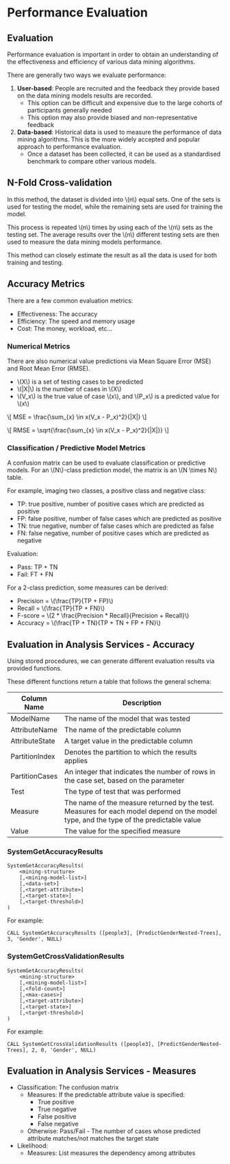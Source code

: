 # Performance Evaluation

## Evaluation
Performance evaluation is important in order to obtain an understanding of the
effectiveness and efficiency of various data mining algorithms.

There are generally two ways we evaluate performance:
1. **User-based**: People are recruited and the feedback they provide based on the data
mining models results are recorded.
    - This option can be difficult and expensive due to the large cohorts of participants generally needed
    - This option may also provide biased and non-representative feedback
2. **Data-based**: Historical data is used to measure the performance of data mining
algorithms. This is the more widely accepted and popular approach to performance evaluation.
    - Once a dataset has been collected, it can be used as a standardised benchmark
    to compare other various models.

## N-Fold Cross-validation
In this method, the dataset is divided into \\(n\\) equal sets. One of the sets
is used for testing the model, while the remaining sets are used for training the
model.

This process is repeated \\(n\\) times by using each of the \\(n\\) sets as the
testing set. The average results over the \\(n\\) different testing sets are then
used to measure the data mining models performance.

This method can closely estimate the result as all the data is used for both training
and testing.

## Accuracy Metrics
There are a few common evaluation metrics:
- Effectiveness: The accuracy
- Efficiency: The speed and memory usage
- Cost: The money, workload, etc...

### Numerical Metrics
There are also numerical value predictions via Mean Square Error (MSE) and Root Mean
Error (RMSE). 

- \\(X\\) is a set of testing cases to be predicted
- \\(|X|\\) is the number of cases in \\(X\\)
- \\(V_x\\) is the true value of case \\(x\\), and \\(P_x\\) is a predicted value for \\(x\\)

\\[
    MSE = \frac{\sum_{x} \in x(V_x - P_x)^2}{|X|}
\\]

\\[
    RMSE = \sqrt{\frac{\sum_{x} \in x(V_x - P_x)^2}{|X|}}
\\]

### Classification / Predictive Model Metrics
A confusion matrix can be used to evaluate classification or predictive models.
For an \\(N\\)-class prediction model, the matrix is an \\(N \times N\\) table.

For example, imaging two classes, a positive class and negative class:
- TP: true positive, number of positive cases which are predicted as positive
- FP: false positive, number of false cases which are predicted as positive
- TN: true negative, number of false cases which are predicted as false
- FN: false negative, number of positive cases which are predicted as negative

Evaluation:
- Pass: TP + TN
- Fail: FT + FN

For a 2-class prediction, some measures can be derived:
- Precision = \\(\frac{TP}{TP + FP}\\)
- Recall = \\(\frac{TP}{TP + FN}\\)
- F-score = \\(2 * \frac{Precision * Recall}{Precision + Recall}\\)
- Accuracy = \\(\frac{TP + TN}{TP + TN + FP + FN}\\)

## Evaluation in Analysis Services - Accuracy
Using stored procedures, we can generate different evaluation results via provided functions.

These different functions return a table that follows the general schema:

| Column Name | Description |
|-------------|-------------|
| ModelName | The name of the model that was tested |
| AttributeName | The name of the predictable column |
| AttributeState | A target value in the predictable column |
| PartitionIndex | Denotes the partition to which the results applies |
| PartitionCases | An integer that indicates the number of rows in the case set, based on the <data-ste> parameter |
| Test | The type of test that was performed |
| Measure | The name of the measure returned by the test. Measures for each model depend on the model type, and the type of the predictable value |
| Value | The value for the specified measure |

### SystemGetAccuracyResults
```
SystemGetAccuracyResults(
    <mining-structure> 
    [,<mining-model-list>]
    [,<data-set>]
    [,<target-attribute>]
    [,<target-state>]
    [,<target-threshold>]
)
```

For example:
```
CALL SystemGetAccuracyResults ([people3], [PredictGenderNested-Trees], 3, 'Gender', NULL)
```

### SystemGetCrossValidationResults
```
SystemGetAccuracyResults(
    <mining-structure> 
    [,<mining-model-list>]
    [,<fold-count>]
    [,<max-cases>]
    [,<target-attribute>]
    [,<target-state>]
    [,<target-threshold>]
)
```

For example:
```
CALL SystemGetCrossValidationResults ([people3], [PredictGenderNested-Trees], 2, 0, 'Gender', NULL)
```

## Evaluation in Analysis Services - Measures

- Classification: The confusion matrix
    - Measures: If the predictable attribute value is specified:
        - True positive
        - True negative
        - False positive
        - False negative
    - Otherwise: Pass/Fail - The number of cases whose predicted attribute matches/not matches the target state
- Likelihood:
    - Measures: List measures the dependency among attributes

